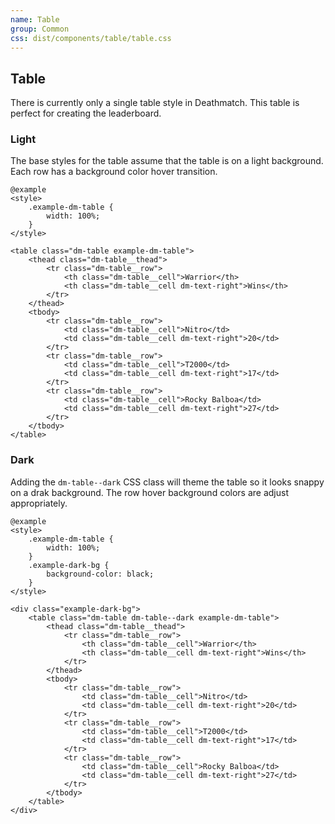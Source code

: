 ```yaml
---
name: Table
group: Common
css: dist/components/table/table.css
---
```


## Table

There is currently only a single table style in Deathmatch. This table is perfect for creating 
the leaderboard.

### Light 

The base styles for the table assume that the table is on a light background. Each row has a 
background color hover transition.

    @example
    <style>
        .example-dm-table {
            width: 100%;
        }
    </style>
    
    <table class="dm-table example-dm-table">
        <thead class="dm-table__thead">
            <tr class="dm-table__row">
                <th class="dm-table__cell">Warrior</th>
                <th class="dm-table__cell dm-text-right">Wins</th>
            </tr>
        </thead>
        <tbody>
            <tr class="dm-table__row">
                <td class="dm-table__cell">Nitro</td>
                <td class="dm-table__cell dm-text-right">20</td>
            </tr>
            <tr class="dm-table__row">
                <td class="dm-table__cell">T2000</td>
                <td class="dm-table__cell dm-text-right">17</td>
            </tr>
            <tr class="dm-table__row">
                <td class="dm-table__cell">Rocky Balboa</td>
                <td class="dm-table__cell dm-text-right">27</td>
            </tr>
        </tbody>
    </table>
    
    
### Dark

Adding the `dm-table--dark` CSS class will theme the table so it looks snappy on a drak background. 
The row hover background colors are adjust appropriately. 

    @example
    <style>
        .example-dm-table {
            width: 100%;
        }
        .example-dark-bg {
            background-color: black;
        }
    </style>
        
    <div class="example-dark-bg">
        <table class="dm-table dm-table--dark example-dm-table">
            <thead class="dm-table__thead">
                <tr class="dm-table__row">
                    <th class="dm-table__cell">Warrior</th>
                    <th class="dm-table__cell dm-text-right">Wins</th>
                </tr>
            </thead>
            <tbody>
                <tr class="dm-table__row">
                    <td class="dm-table__cell">Nitro</td>
                    <td class="dm-table__cell dm-text-right">20</td>
                </tr>
                <tr class="dm-table__row">
                    <td class="dm-table__cell">T2000</td>
                    <td class="dm-table__cell dm-text-right">17</td>
                </tr>
                <tr class="dm-table__row">
                    <td class="dm-table__cell">Rocky Balboa</td>
                    <td class="dm-table__cell dm-text-right">27</td>
                </tr>
            </tbody>
        </table>
    </div>
